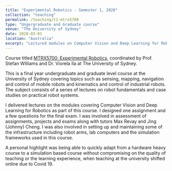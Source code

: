 ```yaml
---
title: "Experimental Robotics - Semester 1, 2020"
collection: "teaching"
permalink: /teaching/t2-mtrx5700
type: "Ungergraduate and Graduate course"
venue: "The University of Sydney"
date: 2020-03-01
location: "Australia"
excerpt: "Lectured modules on Computer Vision and Deep Learning for Robotics."
---
```


Course titled [MTRX5700: Experimental Robotics](https://www.sydney.edu.au/units/MTRX5700), coordinated by Prof. Stefan Williams and Dr. Viorela Ila at The University of Sydney.

This is a final year undergraduate and graduate level course at the University of Sydney covering topics such as sensing, mapping, navigation and control of mobile robots and kinematics and control of industrial robots. The subject consists of a series of lectures on robot fundamentals and case studies on practical robot systems.

I delivered lectures on the modules covering Computer Vision and Deep Learning for Robotics as part of this course.
I designed one assignment and a few questions for the final exam.
I was involved in assessment of assignments, projects and exams along with tutors Max Revay and Jing (Johnny) Cheng.
I was also involved in setting up and maintaining some of the infrastructure including robot arms, lab computers and the simulation frameworks used in this course.

A personal highlight was being able to quickly adapt from a hardware heavy course to a simulation based course without compromising on the quality of teaching or the learning experience, when teaching at the university shifted online due to Covid 19.
